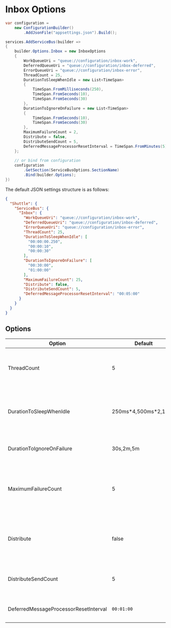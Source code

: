 # Inbox Options

```c#
var configuration = 
    new ConfigurationBuilder()
        .AddJsonFile("appsettings.json").Build();

services.AddServiceBus(builder => 
{
    builder.Options.Inbox = new InboxOptions
    {
        WorkQueueUri = "queue://configuration/inbox-work",
        DeferredQueueUri = "queue://configuration/inbox-deferred",
        ErrorQueueUri = "queue://configuration/inbox-error",
        ThreadCount = 25,
        DurationToSleepWhenIdle = new List<TimeSpan>
        {
            TimeSpan.FromMilliseconds(250),
            TimeSpan.FromSeconds(10),
            TimeSpan.FromSeconds(30)
        },
        DurationToIgnoreOnFailure = new List<TimeSpan>
        {
            TimeSpan.FromSeconds(10),
            TimeSpan.FromSeconds(30)
        },
        MaximumFailureCount = 2,
        Distribute = false,
        DistributeSendCount = 5,
        DeferredMessageProcessorResetInterval = TimeSpan.FromMinutes(5)
    };
    
    // or bind from configuration
    configuration
        .GetSection(ServiceBusOptions.SectionName)
        .Bind(builder.Options);
})
```

The default JSON settings structure is as follows:

```json
{
  "Shuttle": {
    "ServiceBus": {
      "Inbox": {
        "WorkQueueUri": "queue://configuration/inbox-work",
        "DeferredQueueUri": "queue://configuration/inbox-deferred",
        "ErrorQueueUri": "queue://configuration/inbox-error",
        "ThreadCount": 25,
        "DurationToSleepWhenIdle": [
          "00:00:00.250",
          "00:00:10",
          "00:00:30"
        ],
        "DurationToIgnoreOnFailure": [
          "00:30:00",
          "01:00:00"
        ],
        "MaximumFailureCount": 25,
        "Distribute": false,
        "DistributeSendCount": 5,
        "DeferredMessageProcessorResetInterval": "00:05:00" 
      }
    }
  }
}
```

## Options

| Option                        | Default     | Description    |
| ---                            | ---        | ---            |
| ThreadCount                    | 5            | The number of worker threads that will service the work queue.  The deferred queue will always be serviced by only 1 thread. |
| DurationToSleepWhenIdle        | 250ms\*4,500ms\*2,1s,5s | A list of `TimeSpan` instances.  Each successive idle processing run will move to the next entry in the list; resets as soon as a message is processed. |
| DurationToIgnoreOnFailure    | 30s,2m,5m | A list of `TimeSpan` instances.  Each failure will move to the next entry.|
| MaximumFailureCount            | 5            | The maximum number of failures that are retried before the message is moved to the error queue if there is one and the queue is not a stream; else the message is released.   |
| Distribute                    | false        | If `true` the endpoint will act as only a distributor.  If `false` the endpoint will distribute messages if a worker is available; else process the message itself. |
| DistributeSendCount | 5 | The number of messages to send to the worker per available thread message received.  If less than 1 the default will be used.  |
| DeferredMessageProcessorResetInterval | `00:01:00` | The duration to wait before restarting the `DeferredMessageProcessor` once it has halted. |
